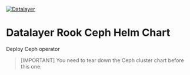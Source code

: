 [![Datalayer](https://assets.datalayer.tech/datalayer-25.svg)](https://datalayer.io)

# Datalayer Rook Ceph Helm Chart

Deploy Ceph operator

> [IMPORTANT]
> You need to tear down the Ceph cluster chart before this one.
